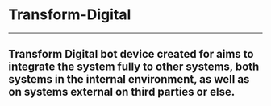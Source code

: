 # Transform-Digital
***
## Transform Digital  bot device created for aims to integrate the system fully to other systems, both systems in the internal environment, as well as on systems external on third parties or else. 
